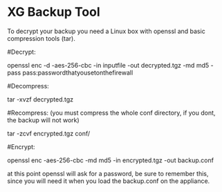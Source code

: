 # XG Backup Tool


To decrypt your backup you need a Linux box with openssl and basic compression tools (tar).

#Decrypt:

openssl enc -d -aes-256-cbc -in inputfile -out decrypted.tgz -md md5 -pass pass:passwordthatyousetonthefirewall

#Decompress:

tar -xvzf decrypted.tgz

#Recompress: (you must compress the whole conf directory, if you dont, the backup will not work)

tar -zcvf encrypted.tgz conf/

#Encrypt:

openssl enc -aes-256-cbc -md md5 -in encrypted.tgz -out backup.conf


at this point openssl will ask for a password, be sure to remember this, since you will need it when you load the backup.conf on the appliance.
